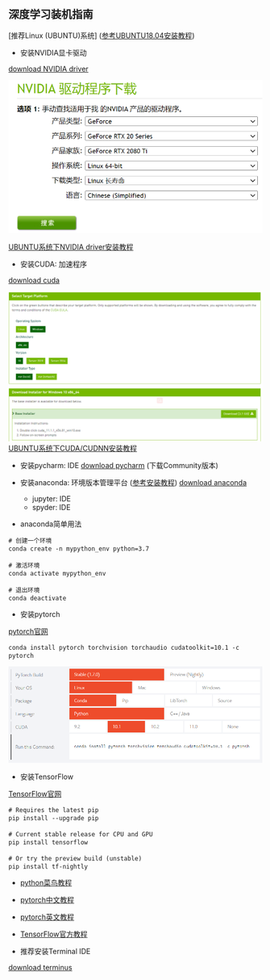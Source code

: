## 深度学习装机指南

[推荐Linux (UBUNTU)系统] ([参考UBUNTU18.04安装教程](https://blog.csdn.net/baidu_36602427/article/details/86548203))

- 安装NVIDIA显卡驱动

[download NVIDIA driver](https://www.nvidia.cn/Download/index.aspx?lang=cn)

![nvidia](dl_install_img/nvidia.png)

[UBUNTU系统下NVIDIA driver安装教程](https://jinghongkyq.github.io/install_nvidia_driver.html)

- 安装CUDA: 加速程序

[download cuda](https://developer.nvidia.com/cuda-downloads?target_os=Windows&target_arch=x86_64&target_version=10&target_type=exelocal)

![CUDA](dl_install_img/CUDA.png)
[UBUNTU系统下CUDA/CUDNN安装教程](https://jinghongkyq.github.io/install_cuda_cudnn.html)

- 安装pycharm: IDE
[download pycharm](https://www.jetbrains.com/pycharm/download/#section=windows) (下载Community版本)

- 安装anaconda: 环境版本管理平台  ([参考安装教程](https://www.jianshu.com/p/62f155eb6ac5))
  [download anaconda](https://www.anaconda.com/products/individual)
   - jupyter: IDE
   - spyder: IDE
   
- anaconda简单用法
```
# 创建一个环境
conda create -n mypython_env python=3.7

# 激活环境
conda activate mypython_env

# 退出环境
conda deactivate
```

- 安装pytorch

[pytorch官网](https://pytorch.org/)
```
conda install pytorch torchvision torchaudio cudatoolkit=10.1 -c pytorch
```

![pytorch](dl_install_img/pytorch.png)

- 安装TensorFlow

[TensorFlow官网](https://tensorflow.google.cn/)
```
# Requires the latest pip  
pip install --upgrade pip  
  
# Current stable release for CPU and GPU  
pip install tensorflow
  
# Or try the preview build (unstable)  
pip install tf-nightly
```

- [python菜鸟教程](https://www.runoob.com/python/python-tutorial.html)

- [pytorch中文教程](http://www.pytorch123.com/)

- [pytorch英文教程](https://pytorch.org/tutorials/)

- [TensorFlow官方教程](https://tensorflow.google.cn/learn)

- 推荐安装Terminal IDE 

[download terminus](https://www.termius.com/)
